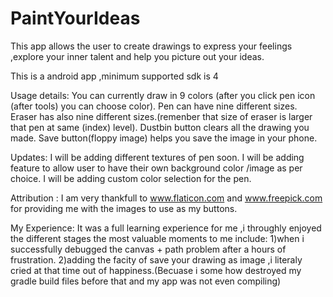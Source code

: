 # PaintYourIdeas
This app allows the user to create drawings to express your feelings ,explore your inner talent and help you picture out your ideas.

This is a android app ,minimum supported sdk is 4

Usage details:
You can currently draw in 9 colors (after you click pen icon (after tools) you can choose color).
Pen can have nine different sizes.
Eraser has also nine different sizes.(remenber that size of eraser is larger that pen at same (index) level).
Dustbin button clears all the drawing you made.
Save button(floppy image) helps you save the image in your phone.

Updates:
I will be adding different textures of pen soon.
I will be adding feature to allow user to have their own background color /image as per choice.
I will be adding custom color selection for the pen.


Attribution :
I am very thankfull to www.flaticon.com and www.freepick.com for providing me with the images to use as my buttons.

My Experience:
It was a full learning experience for me ,i throughly enjoyed the different stages the most valuable moments to me include:
1)when i successfully debugged the canvas + path problem after a hours of frustration.
2)adding the facity of save your drawing as image ,i literaly cried at that time out of happiness.(Becuase i some how destroyed my gradle build files before that and my app was not even compiling)
